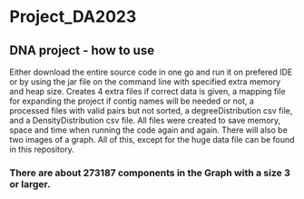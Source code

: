 # Project_DA2023

## DNA project - how to use
Either download the entire source code in one go and run it on prefered IDE or by using the jar file on the command line with specified extra memory and heap size. Creates 4 extra files if correct data is given, a mapping file for expanding the project if contig names will be needed or not, a processed files with valid pairs but not sorted, a degreeDistribution csv file, and a DensityDistribution csv file. All files were created to save memory, space and time when running the code again and again. There will also be two images of a graph. All of this, except for the huge data file can be found in this repository.

### There are about 273187 components in the Graph with a size 3 or larger.
